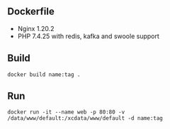## Dockerfile

 - Nginx 1.20.2
 - PHP 7.4.25 with redis, kafka and swoole support

## Build

`docker build name:tag .`

## Run

`docker run -it --name web -p 80:80 -v /data/www/default:/xcdata/www/default -d name:tag`
